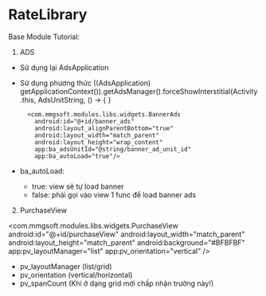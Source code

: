 # RateLibrary
Base Module Tutorial:
1. ADS
  - Sử dụng lại AdsApplication
  - Sử dụng phương thức ((AdsApplication) getApplicationContext()).getAdsManager().forceShowInterstitial(Activity.this, AdsUnitString, () -> { }
 
          <com.mmgsoft.modules.libs.widgets.BannerAds
            android:id="@+id/banner_ads"
            android:layout_alignParentBottom="true"
            android:layout_width="match_parent"
            android:layout_height="wrap_content"
            app:ba_adsUnitId="@string/banner_ad_unit_id"
            app:ba_autoLoad="true"/>
            
  - ba_autoLoad:
    - true: view sẽ tự load banner
    - false: phải gọi vào view 1 func để load banner ads
2. PurchaseView

  <com.mmgsoft.modules.libs.widgets.PurchaseView
        android:id="@+id/purchaseView"
        android:layout_width="match_parent"
        android:layout_height="match_parent"
        android:background="#BFBFBF"
        app:pv_layoutManager="list"
        app:pv_orientation="vertical" />

  - pv_layoutManager (list/grid)
  - pv_orientation (vertical/horizontal)
  - pv_spanCount (Khi ở dạng grid mới chấp nhận trường này!)
